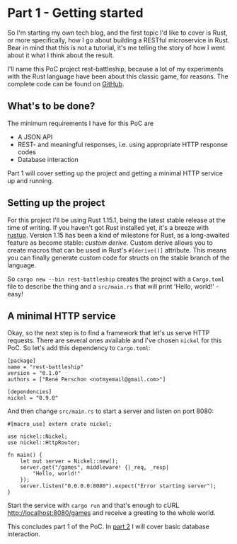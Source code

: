 # Part 1 - Getting started

So I'm starting my own tech blog, and the first topic I'd like to cover is Rust, or more specifically, how I go about building a RESTful microservice in Rust. Bear in mind that this is not a tutorial, it's me telling the story of how I went about it what I think about the result.

I'll name this PoC project rest-battleship, because a lot of my experiments with the Rust language have been about this classic game, for reasons. The complete code can be found on [GitHub](https://github.com/Leopard2A5/rest-battleship).

## What's to be done?

The minimum requirements I have for this PoC are
* A JSON API
* REST- and meaningful responses, i.e. using appropriate HTTP response codes
* Database interaction

Part 1 will cover setting up the project and getting a minimal HTTP service up and running.

## Setting up the project

For this project I'll be using Rust 1.15.1, being the latest stable release at the time of writing. If you haven't got Rust installed yet, it's a breeze with [rustup](https://rustup.rs/). Version 1.15 has been a kind of milestone for Rust, as a long-awaited feature as become stable: *custom derive*. Custom derive allows you to create macros that can be used in Rust's `#[derive()]` attribute. This means you can finally generate custom code for structs on the stable branch of the language.

So `cargo new --bin rest-battleship` creates the project with a `Cargo.toml` file to describe the thing and a `src/main.rs` that will print 'Hello, world!' - easy!

## A minimal HTTP service

Okay, so the next step is to find a framework that let's us serve HTTP requests. There are several ones available and I've chosen `nickel` for this PoC. So let's add this dependency to `Cargo.toml`:
```
[package]
name = "rest-battleship"
version = "0.1.0"
authors = ["René Perschon <notmyemail@gmail.com>"]

[dependencies]
nickel = "0.9.0"
```

And then change `src/main.rs` to start a server and listen on port 8080:
```
#[macro_use] extern crate nickel;

use nickel::Nickel;
use nickel::HttpRouter;

fn main() {
    let mut server = Nickel::new();
    server.get("/games", middleware! {|_req, _resp|
        "Hello, world!"
    });
    server.listen("0.0.0.0:8080").expect("Error starting server");
}
```

Start the service with `cargo run` and that's enough to cURL [http://localhost:8080/games](http://localhost:8080/games) and receive a greeting to the whole world.

This concludes part 1 of the PoC. In [part 2](https://codingwithglee.blogspot.de/2017/03/my-shot-at-restful-microservices-in.html) I will cover basic database interaction.
